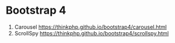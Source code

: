 # Bootstrap 4

1. Carousel https://thinkphp.github.io/bootstrap4/carousel.html
2. ScrollSpy https://thinkphp.github.io/bootstrap4/scrollspy.html

